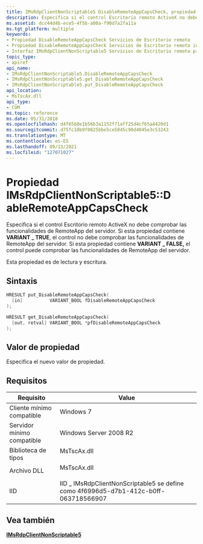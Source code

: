 ```yaml
---
title: IMsRdpClientNonScriptable5 DisableRemoteAppCapsCheck, propiedad
description: Especifica si el control Escritorio remoto ActiveX no debe comprobar las funcionalidades de RemoteApp del servidor.
ms.assetid: dcc44d4b-ece5-4f5b-a00a-f90d7a2fa11a
ms.tgt_platform: multiple
keywords:
- Propiedad DisableRemoteAppCapsCheck Servicios de Escritorio remoto
- Propiedad DisableRemoteAppCapsCheck Servicios de Escritorio remoto interfaz , IMsRdpClientNonScriptable5
- Interfaz IMsRdpClientNonScriptable5 Servicios de Escritorio remoto propiedad , DisableRemoteAppCapsCheck
topic_type:
- apiref
api_name:
- IMsRdpClientNonScriptable5.DisableRemoteAppCapsCheck
- IMsRdpClientNonScriptable5.get_DisableRemoteAppCapsCheck
- IMsRdpClientNonScriptable5.put_DisableRemoteAppCapsCheck
api_location:
- MsTscAx.dll
api_type:
- COM
ms.topic: reference
ms.date: 05/31/2018
ms.openlocfilehash: d4f65b0e1b56b3a1152f71aff25d4cf65a4420d1
ms.sourcegitcommit: d75fc10b9f0825bbe5ce5045c90d4045e3c53243
ms.translationtype: MT
ms.contentlocale: es-ES
ms.lasthandoff: 09/13/2021
ms.locfileid: "127071027"
---
```

# <a name="imsrdpclientnonscriptable5disableremoteappcapscheck-property"></a>Propiedad IMsRdpClientNonScriptable5::D ableRemoteAppCapsCheck

Especifica si el control Escritorio remoto ActiveX no debe comprobar las funcionalidades de RemoteApp del servidor. Si esta propiedad contiene **VARIANT \_ TRUE**, el control no debe comprobar las funcionalidades de RemoteApp del servidor. Si esta propiedad contiene **VARIANT \_ FALSE,** el control puede comprobar las funcionalidades de RemoteApp del servidor.

Esta propiedad es de lectura y escritura.

## <a name="syntax"></a>Sintaxis


```C++
HRESULT put_DisableRemoteAppCapsCheck(
  [in]          VARIANT_BOOL fDisableRemoteAppCapsCheck
);

HRESULT get_DisableRemoteAppCapsCheck(
  [out, retval] VARIANT_BOOL *pfDisableRemoteAppCapsCheck
);
```



## <a name="property-value"></a>Valor de propiedad

Especifica el nuevo valor de propiedad.

## <a name="requirements"></a>Requisitos



| Requisito | Value |
|-------------------------------------|-----------------------------------------------------------------------------------------------|
| Cliente mínimo compatible<br/> | Windows 7<br/>                                                                          |
| Servidor mínimo compatible<br/> | Windows Server 2008 R2<br/>                                                             |
| Biblioteca de tipos<br/>             | <dl> <dt>MsTscAx.dll</dt> </dl>        |
| Archivo DLL<br/>                      | <dl> <dt>MsTscAx.dll</dt> </dl>        |
| IID<br/>                      | IID \_ IMsRdpClientNonScriptable5 se define como 4f6996d5-d7b1-412c-b0ff-063718566907<br/> |



## <a name="see-also"></a>Vea también

<dl> <dt>

[**IMsRdpClientNonScriptable5**](imsrdpclientnonscriptable5.md)
</dt> </dl>

 

 






